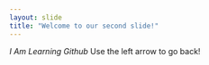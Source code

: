 ```yaml
---
layout: slide
title: "Welcome to our second slide!"
---
```

*I Am Learning Github*
Use the left arrow to go back!
